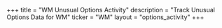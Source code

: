 +++
title = "WM Unusual Options Activity"
description = "Track Unusual Options Data for WM"
ticker = "WM"
layout = "options_activity"
+++


